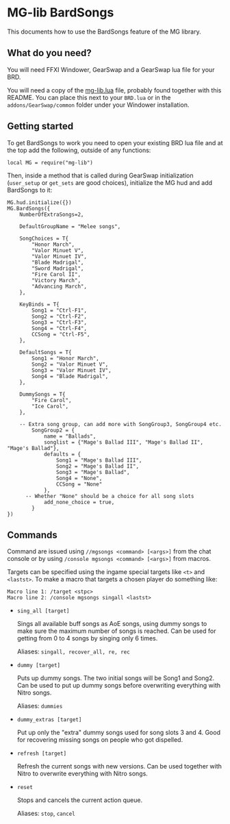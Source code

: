 # MG-lib BardSongs

This documents how to use the BardSongs feature of the MG library.

## What do you need?

You will need FFXI Windower, GearSwap and a GearSwap lua file for your BRD.

You will need a copy of the [mg-lib.lua](mg-lib.lua) file, probably found together
with this README. You can place this next to your `BRD.lua` or in the
`addons/GearSwap/common` folder under your Windower installation. 

## Getting started

To get BardSongs to work you need to open your existing BRD lua file and
at the top add the following, outside of any functions:

```
local MG = require("mg-lib")
```

Then, inside a method that is called during GearSwap initialization 
(`user_setup` or `get_sets` are good choices), initialize the MG hud and add
BardSongs to it:

```
MG.hud.initialize({})
MG.BardSongs({
    NumberOfExtraSongs=2,

    DefaultGroupName = "Melee songs",

    SongChoices = T{
        "Honor March",
        "Valor Minuet V",
        "Valor Minuet IV",
        "Blade Madrigal",
        "Sword Madrigal",
        "Fire Carol II",
        "Victory March",
        "Advancing March",
    },

    KeyBinds = T{
        Song1 = "Ctrl-F1",
        Song2 = "Ctrl-F2",
        Song3 = "Ctrl-F3",
        Song4 = "Ctrl-F4",
        CCSong = "Ctrl-F5",
    },

    DefaultSongs = T{
        Song1 = "Honor March",
        Song2 = "Valor Minuet V",
        Song3 = "Valor Minuet IV",
        Song4 = "Blade Madrigal",
    },

    DummySongs = T{
        "Fire Carol",
        "Ice Carol",
    },

    -- Extra song group, can add more with SongGroup3, SongGroup4 etc.
		SongGroup2 = {
			name = "Ballads",
			songlist = {"Mage's Ballad III", "Mage's Ballad II", "Mage's Ballad"},
			defaults = {
				Song1 = "Mage's Ballad III",
				Song2 = "Mage's Ballad II",
				Song3 = "Mage's Ballad",
				Song4 = "None",
				CCSong = "None"
			},
      -- Whether "None" should be a choice for all song slots
			add_none_choice = true,
		}
})
```

## Commands

Command are issued using `//mgsongs <command> [<args>]` from the chat console
or by using `/console mgsongs <command> [<args>]` from macros.

Targets can be specified using the ingame special targets like `<t>` and
`<lastst>`. To make a macro that targets a chosen player do something like:

```
Macro line 1: /target <stpc>
Macro line 2: /console mgsongs singall <lastst>
```

* `sing_all [target]` 

  Sings all available buff songs as AoE songs, using dummy songs to make sure
  the maximum number of songs is reached. Can be used for getting from 0 to 4
  songs by singing only 6 times.

  Aliases: `singall, recover_all, re, rec`

* `dummy [target]` 

  Puts up dummy songs. The two initial songs will be Song1 and Song2. Can be
  used to put up dummy songs before overwriting everything with Nitro songs.

  Aliases: `dummies`

* `dummy_extras [target]` 

  Put up only the "extra" dummy songs used for song slots 3 and 4. Good for
  recovering missing songs on people who got dispelled.

* `refresh [target]`

  Refresh the current songs with new versions. Can be used together with Nitro
  to overwrite everything with Nitro songs.

* `reset`

  Stops and cancels the current action queue.

  Aliases: `stop`, `cancel`
